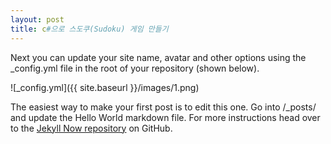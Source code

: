 ```yaml
---
layout: post
title: c#으로 스도쿠(Sudoku) 게임 만들기 
---
```


Next you can update your site name, avatar and other options using the _config.yml file in the root of your repository (shown below).

![_config.yml]({{ site.baseurl }}/images/1.png)

The easiest way to make your first post is to edit this one. Go into /_posts/ and update the Hello World markdown file. For more instructions head over to the [Jekyll Now repository](https://github.com/barryclark/jekyll-now) on GitHub.